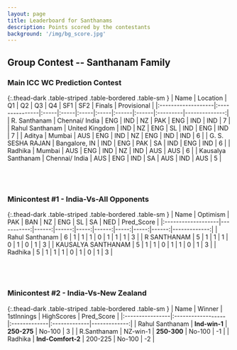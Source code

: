 ```yaml
---
layout: page
title: Leaderboard for Santhanams
description: Points scored by the contestants
background: '/img/bg_score.jpg'
---
```


## Group Contest -- Santhanam Family


### Main ICC WC Prediction Contest


{:.thead-dark .table-striped .table-bordered .table-sm }
| Name               | Location       | Q1   | Q2   | Q3   | Q4   | SF1   | SF2   | Finals   |   Provisional |
|:-------------------|:---------------|:-----|:-----|:-----|:-----|:------|:------|:---------|--------------:|
| R. Santhanam       | Chennai/ India | ENG  | IND  | NZ   | PAK  | ENG   | IND   | IND      |             7 |
| Rahul Santhanam    | United Kingdom | IND  | NZ   | ENG  | SL   | IND   | ENG   | IND      |             7 |
| Aditya             | Mumbai         | AUS  | ENG  | IND  | NZ   | ENG   | IND   | IND      |             6 |
| G. S. SESHA RAJAN  | Bangalore, IN  | IND  | ENG  | PAK  | SA   | IND   | ENG   | IND      |             6 |
| Radhika            | Mumbai         | AUS  | ENG  | IND  | NZ   | IND   | AUS   | AUS      |             6 |
| Kausalya Santhanam | Chennai/ India | AUS  | ENG  | IND  | SA   | AUS   | IND   | AUS      |             5 |
<br>
<br>
<br>
<br>

### Minicontest #1 - India-Vs-All Opponents


{:.thead-dark .table-striped .table-bordered .table-sm }
| Name               |   Optimism |   PAK |   BAN |   NZ |   ENG |   SL |   SA |   NED |   Pred_Score |
|:-------------------|-----------:|------:|------:|-----:|------:|-----:|-----:|------:|-------------:|
| Rahul Santhanam    |          6 |     1 |     1 |    1 |     0 |    1 |    1 |     1 |            3 |
| R SANTHANAM        |          5 |     1 |     1 |    1 |     0 |    1 |    0 |     1 |            3 |
| KAUSALYA SANTHANAM |          5 |     1 |     1 |    0 |     1 |    1 |    0 |     1 |            3 |
| Radhika            |          5 |     1 |     1 |    1 |     0 |    1 |    0 |     1 |            3 |
<br>
<br>
<br>
<br>

### Minicontest #2 - India-Vs-New Zealand


{:.thead-dark .table-striped .table-bordered .table-sm }
| Name            | Winner            | 1stInnings   | HighScores   |   Pred_Score |
|:----------------|:------------------|:-------------|:-------------|-------------:|
| Rahul Santhanam | **Ind-win-1**     | **250-275**  | No-100       |            3 |
| R.Santhanam     | NZ-win-1          | **250-300**  | No-100       |           -1 |
| Radhika         | **Ind-Comfort-2** | 200-225      | No-100       |           -2 |
<br>
<br>
<br>
<br>

